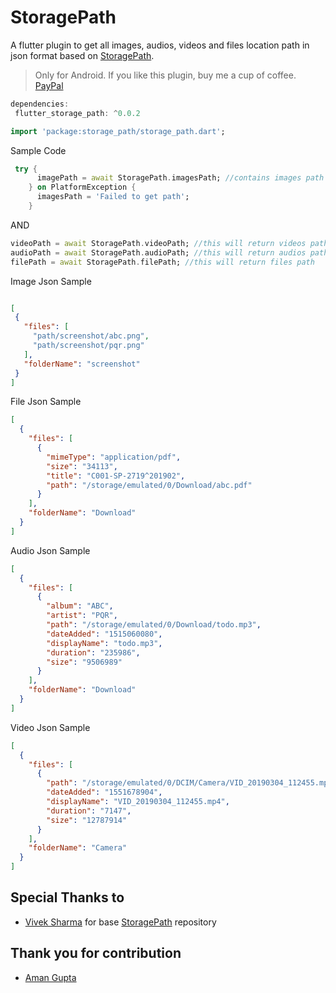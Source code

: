 # StoragePath

A flutter plugin to get all images, audios, videos and files location path in json format based on [StoragePath](https://github.com/follow2vivek/StoragePath).

> Only for Android.
> If you like this plugin, buy me a cup of coffee.
> [PayPal](https://paypal.me/ashishjajoria)

```dart
dependencies:
 flutter_storage_path: ^0.0.2
```


```dart
import 'package:storage_path/storage_path.dart';
```
Sample Code
```dart 
 try {
      imagePath = await StoragePath.imagesPath; //contains images path and folder name in json format
    } on PlatformException {
      imagesPath = 'Failed to get path';
    }
```
AND

```dart
videoPath = await StoragePath.videoPath; //this will return videos path
audioPath = await StoragePath.audioPath; //this will return audios path
filePath = await StoragePath.filePath; //this will return files path
```

Image Json Sample
 ```json 

[
  {
    "files": [
      "path/screenshot/abc.png",
      "path/screenshot/pqr.png"
    ],
    "folderName": "screenshot"
  }
]
  ```
File Json Sample
```json
[
  {
    "files": [
      {
        "mimeType": "application/pdf",
        "size": "34113",
        "title": "C001-SP-2719^201902",
        "path": "/storage/emulated/0/Download/abc.pdf"
      }
    ],
    "folderName": "Download"
  }
]
```
Audio Json Sample
```json
[
  {
    "files": [
      {
        "album": "ABC",
        "artist": "PQR",
        "path": "/storage/emulated/0/Download/todo.mp3",
        "dateAdded": "1515060080",
        "displayName": "todo.mp3",
        "duration": "235986",
        "size": "9506989"
      }
    ],
    "folderName": "Download"
  }
]
```
Video Json Sample
```json
[
  {
    "files": [
      {
        "path": "/storage/emulated/0/DCIM/Camera/VID_20190304_112455.mp4",
        "dateAdded": "1551678904",
        "displayName": "VID_20190304_112455.mp4",
        "duration": "7147",
        "size": "12787914"
      }
    ],
    "folderName": "Camera"
  }
]
```
## Special Thanks to
- [Vivek Sharma](https://github.com/follow2vivek) for base [StoragePath](https://github.com/follow2vivek/StoragePath) repository

## Thank you for contribution
- [Aman Gupta](https://github.com/thealteria)
